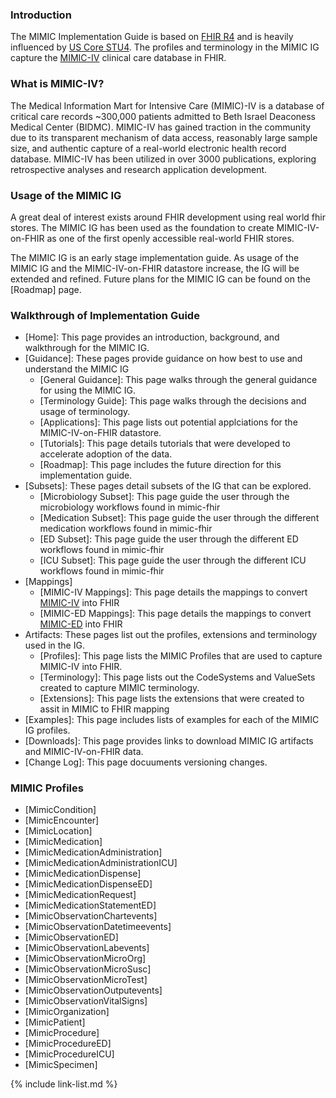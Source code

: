 ### Introduction
The MIMIC Implementation Guide is based on [FHIR R4](http://hl7.org/fhir/R4/index.html) and is heavily influenced by [US Core STU4](http://hl7.org/fhir/us/core/STU4/). The profiles and terminology in the MIMIC IG capture the [MIMIC-IV](https://physionet.org/content/mimiciv/2.0/) clinical care database in FHIR. 

### What is MIMIC-IV?
The Medical Information Mart for Intensive Care (MIMIC)-IV is a database of critical care records ~300,000 patients admitted to Beth Israel Deaconess Medical Center (BIDMC). MIMIC-IV has gained traction in the community due to its transparent mechanism of data access, reasonably large sample size, and authentic capture of a real-world electronic health record database. MIMIC-IV has been utilized in over 3000 publications, exploring retrospective analyses and research application development.   

### Usage of the MIMIC IG
A great deal of interest exists around FHIR development using real world fhir stores. The MIMIC IG has been used as the foundation to create MIMIC-IV-on-FHIR as one of the first openly accessible real-world FHIR stores. 


The MIMIC IG is an early stage implementation guide. As usage of the MIMIC IG and the MIMIC-IV-on-FHIR datastore increase, the IG will be extended and refined. Future plans for the MIMIC IG can be found on the [Roadmap] page.


### Walkthrough of Implementation Guide
- [Home]\: This page provides an introduction, background, and walkthrough for the MIMIC IG.
- [Guidance]\: These pages provide guidance on how best to use and understand the MIMIC IG 
  - [General Guidance]\: This page walks through the general guidance for using the MIMIC IG.
  - [Terminology Guide]\: This page walks through the decisions and usage of terminology.
  - [Applications]\: This page lists out potential applciations for the MIMIC-IV-on-FHIR datastore.
  - [Tutorials]\: This page details tutorials that were developed to accelerate adoption of the data.
  - [Roadmap]\: This page includes the future direction for this implementation guide.
- [Subsets]\: These pages detail subsets of the IG that can be explored. 
  - [Microbiology Subset]\:  This page guide the user through the microbiology workflows found in mimic-fhir
  - [Medication Subset]\: This page guide the user through the different medication workflows found in mimic-fhir
  - [ED Subset]\: This page guide the user through the different ED workflows found in mimic-fhir
  - [ICU Subset]\: This page guide the user through the different ICU workflows found in mimic-fhir
- [Mappings]
  - [MIMIC-IV Mappings]\: This page details the mappings to convert [MIMIC-IV](https://physionet.org/content/mimiciv/2.0/) into FHIR
  - [MIMIC-ED Mappings]\: This page details the mappings to convert [MIMIC-ED](https://physionet.org/content/mimic-iv-ed/2.0/) into FHIR
- Artifacts\: These pages list out the profiles, extensions and terminology used in the IG.
  - [Profiles]\: This page lists the MIMIC Profiles that are used to capture MIMIC-IV into FHIR.
  - [Terminology]\: This page lists out the CodeSystems and ValueSets created to capture MIMIC terminology.
  - [Extensions]\: This page lists the extensions that were created to assit in MIMIC to FHIR mapping
- [Examples]\: This page includes lists of examples for each of the MIMIC IG profiles.
- [Downloads]\:  This page provides links to download MIMIC IG artifacts and MIMIC-IV-on-FHIR data.
- [Change Log]\: This page docuuments versioning changes.  


### MIMIC Profiles
- [MimicCondition]
- [MimicEncounter]
- [MimicLocation]
- [MimicMedication]
- [MimicMedicationAdministration]
- [MimicMedicationAdministrationICU]
- [MimicMedicationDispense]
- [MimicMedicationDispenseED]
- [MimicMedicationRequest]
- [MimicMedicationStatementED]
- [MimicObservationChartevents]
- [MimicObservationDatetimeevents]
- [MimicObservationED]
- [MimicObservationLabevents]
- [MimicObservationMicroOrg]
- [MimicObservationMicroSusc]
- [MimicObservationMicroTest]
- [MimicObservationOutputevents]
- [MimicObservationVitalSigns]
- [MimicOrganization]
- [MimicPatient]
- [MimicProcedure]
- [MimicProcedureED]
- [MimicProcedureICU]
- [MimicSpecimen]


{% include link-list.md %}